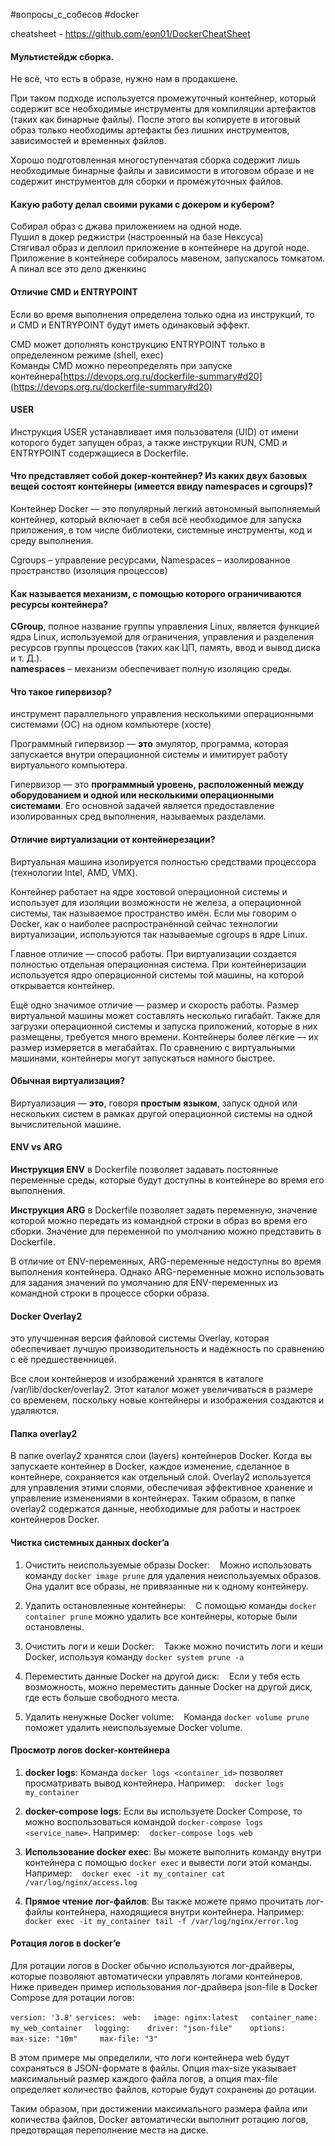 #вопросы_с_собесов #docker 

cheatsheet - https://github.com/eon01/DockerCheatSheet

#### Мультистейдж сборка.  
Не всё, что есть в образе, нужно нам в продакшене.  

При таком подходе используется промежуточный контейнер, который содержит все необходимые инструменты для компиляции артефактов (таких как бинарные файлы). После этого вы копируете в итоговый образ только необходимы артефакты без лишних инструментов, зависимостей и временных файлов.

Хорошо подготовленная многоступенчатая сборка содержит лишь необходимые бинарные файлы и зависимости в итоговом образе и не содержит инструментов для сборки и промежуточных файлов.
#### Какую работу делал своими руками с докером и кубером?
Собирал образ с джава приложением на одной ноде.  
Пушил в докер реджистри (настроенный на базе Нексуса)  
Стягивал образ и деплоил приложение в контейнере на другой ноде.  
Приложение в контейнере собиралось мавеном, запускалось томкатом.  
А пинал все это дело дженкинс  
#### Отличие CMD и ENTRYPOINT  
Если во время выполнения определена только одна из инструкций, то и CMD и ENTRYPOINT будут иметь одинаковый эффект.

CMD может дополнять конструкцию ENTRYPOINT только в определенном режиме (shell, exec)  
Команды CMD можно переопределять при запуске контейнера[https://devops.org.ru/dockerfile-summary#d20](https://devops.org.ru/dockerfile-summary#d20)  
#### USER  
Инструкция USER устанавливает имя пользователя (UID) от имени которого будет запущен образ, а также инструкции RUN, CMD и ENTRYPOINT содержащиеся в Dockerfile.  
#### Что представляет собой докер-контейнер? Из каких двух базовых вещей состоят контейнеры (имеется ввиду namespaces и cgroups)?  
Контейнер Docker — это популярный легкий автономный выполняемый контейнер, который включает в себя всё необходимое для запуска приложения, в том числе библиотеки, системные инструменты, код и среду выполнения.

Cgroups – управление ресурсами, 
Namespaces – изолированное пространство (изоляция процессов)
#### Как называется механизм, с помощью которого ограничиваются ресурсы контейнера?
**CGroup**, полное название группы управления Linux, является функцией ядра Linux, используемой для ограничения, управления и разделения ресурсов группы процессов (таких как ЦП, память, ввод и вывод диска и т. Д.).  
**namespaces** – механизм обеспечивает полную изоляцию среды.  
#### Что такое гипервизор? 
инструмент параллельного управления несколькими операционными системами (ОС) на одном компьютере (хосте)  

Программный гипервизор — **это** эмулятор, программа, которая запускается внутри операционной системы и имитирует работу виртуального компьютера.  

Гипервизор — это **программный уровень, расположенный между оборудованием и одной или несколькими операционными системами**. Его основной задачей является предоставление изолированных сред выполнения, называемых разделами. 
#### Отличие виртуализации от контейнерезации?
Виртуальная машина изолируется полностью средствами процессора (технологии Intel, AMD, VMX).

Контейнер работает на ядре хостовой операционной системы и использует для изоляции возможности не железа, а операционной системы, так называемое пространство имён. Если мы говорим о Docker, как о наиболее распространённой сейчас технологии виртуализации, используются так называемые cgroups в ядре Linux.  
  
Главное отличие ― способ работы. При виртуализации создается полностью отдельная операционная система. При контейнеризации используется ядро операционной системы той машины, на которой открывается контейнер.

Ещё одно значимое отличие ― размер и скорость работы. Размер виртуальной машины может составлять несколько гигабайт. Также для загрузки операционной системы и запуска приложений, которые в них размещены, требуется много времени. Контейнеры более лёгкие — их размер измеряется в мегабайтах. По сравнению с виртуальными машинами, контейнеры могут запускаться намного быстрее. 
#### Обычная виртуализация?
Виртуализация — **это**, говоря **простым** **языком**, запуск одной или нескольких систем в рамках другой операционной системы на одной вычислительной машине. 
#### ENV vs ARG  
**Инструкция ENV** в Dockerfile позволяет задавать постоянные переменные среды, которые будут доступны в контейнере во время его выполнения.

**Инструкция ARG** в Dockerfile позволяет задать переменную, значение которой можно передать из командной строки в образ во время его сборки. Значение для переменной по умолчанию можно представить в Dockerfile.

В отличие от ENV-переменных, ARG-переменные недоступны во время выполнения контейнера. Однако ARG-переменные можно использовать для задания значений по умолчанию для ENV-переменных из командной строки в процессе сборки образа.  
#### Docker Overlay2
это улучшенная версия файловой системы Overlay, которая обеспечивает лучшую производительность и надёжность по сравнению с её предшественницей.

Все слои контейнеров и изображений хранятся в каталоге /var/lib/docker/overlay2. Этот каталог может увеличиваться в размере со временем, поскольку новые контейнеры и изображения создаются и удаляются.
#### Папка overlay2  
В папке overlay2 хранятся слои (layers) контейнеров Docker. Когда вы запускаете контейнер в Docker, каждое изменение, сделанное в контейнере, сохраняется как отдельный слой. Overlay2 используется для управления этими слоями, обеспечивая эффективное хранение и управление изменениями в контейнерах. Таким образом, в папке overlay2 содержатся данные, необходимые для работы и настроек контейнеров Docker.  
#### Чистка системных данных docker’a
1. Очистить неиспользуемые образы Docker:
   Можно использовать команду `docker image prune` для удаления неиспользуемых образов. Она удалит все образы, не привязанные ни к одному контейнеру.

2. Удалить остановленные контейнеры:
   С помощью команды `docker container prune` можно удалить все контейнеры, которые были остановлены.

3. Очистить логи и кеши Docker:
   Также можно почистить логи и кеши Docker, используя команду `docker system prune -a`

4. Переместить данные Docker на другой диск:
   Если у тебя есть возможность, можно переместить данные Docker на другой диск, где есть больше свободного места.

5. Удалить ненужные Docker volume:
   Команда `docker volume prune` поможет удалить неиспользуемые Docker volume.
#### Просмотр логов docker-контейнера
1. **docker logs**: Команда `docker logs <container_id>` позволяет просматривать вывод контейнера. Например:
   `docker logs my_container`

2. **docker-compose logs**: Если вы используете Docker Compose, то можно воспользоваться командой `docker-compose logs <service_name>`. Например:
   `docker-compose logs web`

3. **Использование docker exec**: Вы можете выполнить команду внутри контейнера с помощью `docker exec` и вывести логи этой команды. Например:
   `docker exec -it my_container cat /var/log/nginx/access.log`

4. **Прямое чтение лог-файлов**: Вы также можете прямо прочитать лог-файлы контейнера, находящиеся внутри контейнера. Например:
   `docker exec -it my_container tail -f /var/log/nginx/error.log`
#### Ротация логов в docker’e  
Для ротации логов в Docker обычно используются лог-драйверы, которые позволяют автоматически управлять логами контейнеров. Ниже приведен пример использования лог-драйвера json-file в Docker Compose для ротации логов:

`version: '3.8'`
`services:`
  `web:`
    `image: nginx:latest`
    `container_name: my_web_container`
    `logging:`
      `driver: "json-file"`
      `options:`
        `max-size: "10m"`
        `max-file: "3"`

В этом примере мы определили, что логи контейнера web будут сохраняться в JSON-формате в файлы. Опция max-size указывает максимальный размер каждого файла логов, а опция max-file определяет количество файлов, которые будут сохранены до ротации.

Таким образом, при достижении максимального размера файла или количества файлов, Docker автоматически выполнит ротацию логов, предотвращая переполнение места на диске.